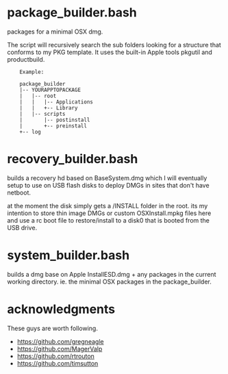 # package_builder.bash
packages for a minimal OSX dmg.

The script will recursively search the sub folders looking for a structure that conforms to my PKG template. It
uses the built-in Apple tools pkgutil and productbuild.

		Example:

		package_builder
		|-- YOURAPPTOPACKAGE
		|   |-- root
		|   |   |-- Applications
		|   |   +-- Library
		|   |-- scripts
		|       |-- postinstall
		|       +-- preinstall
		+-- log

# recovery_builder.bash
builds a recovery hd based on BaseSystem.dmg which I will eventually setup to use on USB flash disks to deploy DMGs in sites
that don't have netboot.

at the moment the disk simply gets a /INSTALL folder in the root. its my intention to store thin image DMGs or custom OSXInstall.mpkg files
here and use a rc boot file to restore/install to a disk0 that is booted from the USB drive.

# system_builder.bash
builds a dmg base on Apple InstallESD.dmg + any packages in the current working directory. ie. the minimal OSX
packages in the package_builder.

# acknowledgments
These guys are worth following.

+ https://github.com/gregneagle
+ https://github.com/MagerValp
+ https://github.com/rtrouton
+ https://github.com/timsutton

